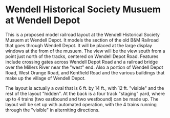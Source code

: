 # Wendell Historical Society Musuem at Wendell Depot

This is a proposed model railroad layout at the Wendell Historical Society
Musuem at Wendell Depot. It models the section of the old B&M Railroad that
goes through Wendell Depot. It will be placed at the large display windows at
the from of the musuem. The view will be the view south from a point just
north of the tracks, centered on Wendell Depot Road. Features include crossing
gates across Wendell Depot Road and a railroad bridge over the Millers River
near the "west" end.  Also a portion of Wendell Depot Road, West Orange Road, 
and Kentfield Road and the various buildings that make up the village of 
Wendell Depot.

The layout is actually a oval that is 6 ft. by 14 ft., with 12 ft. "visible" 
and the rest of the layout "hidden".  At the back is a four track "staging" 
yard, where up to 4 trains (two eastbound and two westbound) can be made up. 
The layout will be set up with automated operation, with the 4 trains running 
through the "visible" in alterniting directions.

